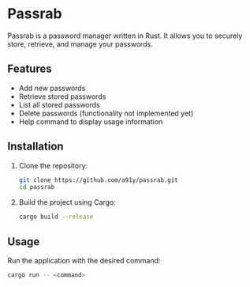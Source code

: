 # Passrab

Passrab is a password manager written in Rust. It allows you to securely store, retrieve, and manage your passwords.

## Features

- Add new passwords
- Retrieve stored passwords
- List all stored passwords
- Delete passwords (functionality not implemented yet)
- Help command to display usage information

## Installation

1. Clone the repository:
    ```sh
    git clone https://github.com/a91y/passrab.git
    cd passrab
    ```

2. Build the project using Cargo:
    ```sh
    cargo build --release
    ```

## Usage

Run the application with the desired command:

```sh
cargo run -- <command>
